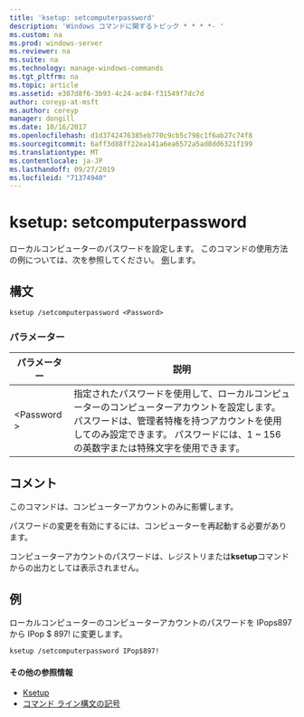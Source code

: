 ```yaml
---
title: 'ksetup: setcomputerpassword'
description: 'Windows コマンドに関するトピック * * * *- '
ms.custom: na
ms.prod: windows-server
ms.reviewer: na
ms.suite: na
ms.technology: manage-windows-commands
ms.tgt_pltfrm: na
ms.topic: article
ms.assetid: e307d8f6-3b93-4c24-ac04-f31549f7dc7d
author: coreyp-at-msft
ms.author: coreyp
manager: dongill
ms.date: 10/16/2017
ms.openlocfilehash: d1d3742476385eb770c9cb5c798c1f6ab27c74f8
ms.sourcegitcommit: 6aff3d88ff22ea141a6ea6572a5ad8dd6321f199
ms.translationtype: MT
ms.contentlocale: ja-JP
ms.lasthandoff: 09/27/2019
ms.locfileid: "71374940"
---
```

# <a name="ksetupsetcomputerpassword"></a>ksetup: setcomputerpassword



ローカルコンピューターのパスワードを設定します。 このコマンドの使用方法の例については、次を参照してください。 [例](#BKMK_Examples)します。

## <a name="syntax"></a>構文

```
ksetup /setcomputerpassword <Password>
```

### <a name="parameters"></a>パラメーター

|パラメーター|説明|
|---------|-----------|
|\<Password >|指定されたパスワードを使用して、ローカルコンピューターのコンピューターアカウントを設定します。</br>パスワードは、管理者特権を持つアカウントを使用してのみ設定できます。 パスワードには、1 ~ 156 の英数字または特殊文字を使用できます。|

## <a name="remarks"></a>コメント

このコマンドは、コンピューターアカウントのみに影響します。

パスワードの変更を有効にするには、コンピューターを再起動する必要があります。

コンピューターアカウントのパスワードは、レジストリまたは**ksetup**コマンドからの出力としては表示されません。

## <a name="BKMK_Examples"></a>例

ローカルコンピューターのコンピューターアカウントのパスワードを IPops897 から IPop $ 897! に変更します。
```
ksetup /setcomputerpassword IPop$897!
```

#### <a name="additional-references"></a>その他の参照情報

-   [Ksetup](ksetup.md)
-   [コマンド ライン構文の記号](command-line-syntax-key.md)
